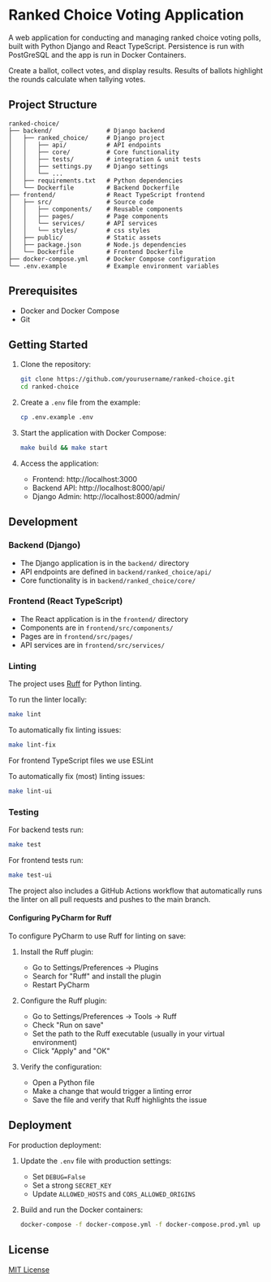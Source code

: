 # Ranked Choice Voting Application

A web application for conducting and managing ranked choice voting polls, built with Python Django and React TypeScript.
Persistence is run with PostGreSQL and the app is run in Docker Containers. 

Create a ballot, collect votes, and display results. Results of ballots highlight the rounds calculate when tallying votes. 

## Project Structure

```
ranked-choice/
├── backend/               # Django backend
│   ├── ranked_choice/     # Django project
│   │   ├── api/           # API endpoints
│   │   ├── core/          # Core functionality
│   │   ├── tests/         # integration & unit tests
│   │   ├── settings.py    # Django settings
│   │   └── ...
│   ├── requirements.txt   # Python dependencies
│   └── Dockerfile         # Backend Dockerfile
├── frontend/              # React TypeScript frontend
│   ├── src/               # Source code
│   │   ├── components/    # Reusable components
│   │   ├── pages/         # Page components
│   │   └── services/      # API services
│   │   └── styles/        # css styles
│   ├── public/            # Static assets
│   ├── package.json       # Node.js dependencies
│   └── Dockerfile         # Frontend Dockerfile
├── docker-compose.yml     # Docker Compose configuration
└── .env.example           # Example environment variables
```

## Prerequisites

- Docker and Docker Compose
- Git

## Getting Started

1. Clone the repository:
   ```bash
   git clone https://github.com/yourusername/ranked-choice.git
   cd ranked-choice
   ```

2. Create a `.env` file from the example:
   ```bash
   cp .env.example .env
   ```

3. Start the application with Docker Compose:
   ```bash
   make build && make start
   ```

4. Access the application:
   - Frontend: http://localhost:3000
   - Backend API: http://localhost:8000/api/
   - Django Admin: http://localhost:8000/admin/

## Development

### Backend (Django)

- The Django application is in the `backend/` directory
- API endpoints are defined in `backend/ranked_choice/api/`
- Core functionality is in `backend/ranked_choice/core/`

### Frontend (React TypeScript)

- The React application is in the `frontend/` directory
- Components are in `frontend/src/components/`
- Pages are in `frontend/src/pages/`
- API services are in `frontend/src/services/`

### Linting

The project uses [Ruff](https://github.com/astral-sh/ruff) for Python linting.

To run the linter locally:
```bash
make lint
```

To automatically fix linting issues:
```bash
make lint-fix
```

For frontend TypeScript files we use ESLint

To automatically fix (most) linting issues:
```bash
make lint-ui
```

### Testing
For backend tests run:
```bash
make test
```

For frontend tests run:
```bash
make test-ui
```

The project also includes a GitHub Actions workflow that automatically runs the linter on all pull requests and pushes to the main branch.

#### Configuring PyCharm for Ruff

To configure PyCharm to use Ruff for linting on save:

1. Install the Ruff plugin:
   - Go to Settings/Preferences → Plugins
   - Search for "Ruff" and install the plugin
   - Restart PyCharm

2. Configure the Ruff plugin:
   - Go to Settings/Preferences → Tools → Ruff
   - Check "Run on save"
   - Set the path to the Ruff executable (usually in your virtual environment)
   - Click "Apply" and "OK"

3. Verify the configuration:
   - Open a Python file
   - Make a change that would trigger a linting error
   - Save the file and verify that Ruff highlights the issue

## Deployment

For production deployment:

1. Update the `.env` file with production settings:
   - Set `DEBUG=False`
   - Set a strong `SECRET_KEY`
   - Update `ALLOWED_HOSTS` and `CORS_ALLOWED_ORIGINS`

2. Build and run the Docker containers:
   ```bash
   docker-compose -f docker-compose.yml -f docker-compose.prod.yml up -d
   ```

## License

[MIT License](LICENSE)
